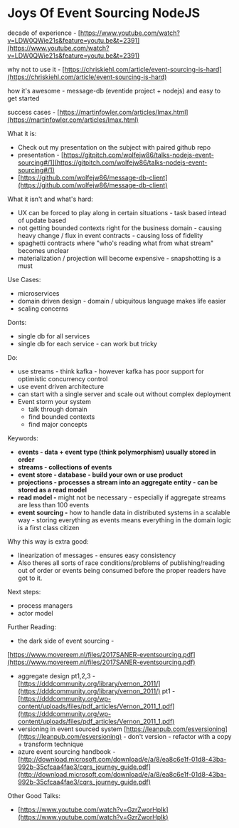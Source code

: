 # Joys Of Event Sourcing NodeJS

decade of experience - [https://www.youtube.com/watch?v=LDW0QWie21s&feature=youtu.be&t=2391](https://www.youtube.com/watch?v=LDW0QWie21s&feature=youtu.be&t=2391)

why not to use it - [https://chriskiehl.com/article/event-sourcing-is-hard](https://chriskiehl.com/article/event-sourcing-is-hard)

how it's awesome - message-db (eventide project + nodejs) and easy to get started

success cases - [https://martinfowler.com/articles/lmax.html](https://martinfowler.com/articles/lmax.html)

What it is:

- Check out my presentation on the subject with paired github repo
- presentation - [https://gitpitch.com/wolfejw86/talks-nodejs-event-sourcing#/1](https://gitpitch.com/wolfejw86/talks-nodejs-event-sourcing#/1)
- [https://github.com/wolfejw86/message-db-client](https://github.com/wolfejw86/message-db-client)

What it isn't and what's hard:

- UX can be forced to play along in certain situations - task based intead of update based
- not getting bounded contexts right for the business domain - causing heavy change / flux in event contracts - causing loss of fidelity
- spaghetti contracts where "who's reading what from what stream" becomes unclear
- materialization / projection will become expensive - snapshotting is a must

Use Cases: 

- microservices
- domain driven design - domain / ubiquitous language makes life easier
- scaling concerns

Donts:

- single db for all services
- single db for each service - can work but tricky

Do:

- use streams - think kafka - however kafka has poor support for optimistic concurrency control
- use event driven architecture
- can start with a single server and scale out without complex deployment
- Event storm your system
    - talk through domain
    - find bounded contexts
    - find major concepts

Keywords:

- **events - data + event type (think polymorphism) usually stored in order**
- **streams - collections of events**
- **event store - database - build your own or use product**
- **projections - processes a stream into an aggregate entity - can be stored as a read model**
- **read model -** might not be necessary - especially if aggregate streams are less than 100 events
- **event sourcing -** how to handle data in distributed systems in a scalable way - storing everything as events means everything in the domain logic is a first class citizen

Why this way is extra good:

- linearization of messages - ensures easy consistency
- Also theres all sorts of race conditions/problems of publishing/reading out of order or events being consumed before the proper readers have got to it.

Next steps:

- process managers
- actor model

Further Reading:

- the dark side of event sourcing -

[https://www.movereem.nl/files/2017SANER-eventsourcing.pdf](https://www.movereem.nl/files/2017SANER-eventsourcing.pdf)

- aggregate design pt1,2,3 - [https://dddcommunity.org/library/vernon_2011/](https://dddcommunity.org/library/vernon_2011/) pt1 - [https://dddcommunity.org/wp-content/uploads/files/pdf_articles/Vernon_2011_1.pdf](https://dddcommunity.org/wp-content/uploads/files/pdf_articles/Vernon_2011_1.pdf)
- versioning in event sourced system [https://leanpub.com/esversioning](https://leanpub.com/esversioning) - don't version - refactor with a copy + transform technique
- azure event sourcing handbook - [http://download.microsoft.com/download/e/a/8/ea8c6e1f-01d8-43ba-992b-35cfcaa4fae3/cqrs_journey_guide.pdf](http://download.microsoft.com/download/e/a/8/ea8c6e1f-01d8-43ba-992b-35cfcaa4fae3/cqrs_journey_guide.pdf)

Other Good Talks:

- [https://www.youtube.com/watch?v=GzrZworHpIk](https://www.youtube.com/watch?v=GzrZworHpIk)
